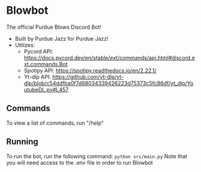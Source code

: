 # Blowbot
The official Purdue Blows Discord Bot! 
- Built by Purdue Jazz for Purdue Jazz!
- Utilizes: 
  - Pycord API: https://docs.pycord.dev/en/stable/ext/commands/api.html#discord.ext.commands.Bot
  - Spotipy API: https://spotipy.readthedocs.io/en/2.22.1/
  - Yt-dlp API: https://github.com/yt-dlp/yt-dlp/blob/c54ddfba0f7d68034339426223d75373c5fc86df/yt_dlp/YoutubeDL.py#L457
## Commands
To view a list of commands, run "/help"

## Running
To run the bot, run the following command:
```python src/main.py```
Note that you will need access to the .env file in order to run Blowbot